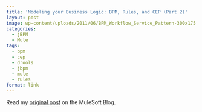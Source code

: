 ```yaml
---
title: 'Modeling your Business Logic: BPM, Rules, and CEP (Part 2)'
layout: post
image: wp-content/uploads/2011/06/BPM_Workflow_Service_Pattern-300x175.gif
categories:
  - jBPM
  - Mule
tags:
  - bpm
  - cep
  - drools
  - jbpm
  - mule
  - rules
format: link
---
```

Read my <a href="http://blogs.mulesoft.org/modeling-your-business-logic-bpm-rules-and-cep-part-2/" target="_blank">original post</a> on the MuleSoft Blog.